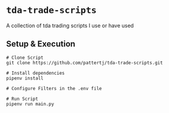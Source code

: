 # ```tda-trade-scripts```

A collection of tda trading scripts I use or have used

## Setup & Execution
```
# Clone Script
git clone https://github.com/pattertj/tda-trade-scripts.git

# Install dependencies
pipenv install

# Configure Filters in the .env file

# Run Script
pipenv run main.py
```
